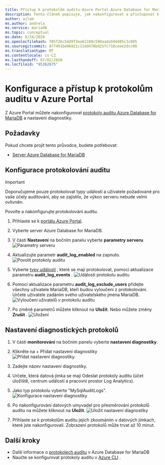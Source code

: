 ```yaml
---
title: Přístup k protokolům auditu-Azure Portal-Azure Database for MariaDB
description: Tento článek popisuje, jak nakonfigurovat a přistupovat k protokolům auditu v Azure Database for MariaDB z Azure Portal.
author: ajlam
ms.author: andrela
ms.service: mariadb
ms.topic: conceptual
ms.date: 6/24/2020
ms.openlocfilehash: f05f26c54d9f3ea62180c598aada59d405c3c805
ms.sourcegitcommit: 877491bd46921c11dd478bd25fc718ceee2dcc08
ms.translationtype: MT
ms.contentlocale: cs-CZ
ms.lasthandoff: 07/02/2020
ms.locfileid: "85362675"
---
```

# <a name="configure-and-access-audit-logs-in-the-azure-portal"></a>Konfigurace a přístup k protokolům auditu v Azure Portal

Z Azure Portal můžete nakonfigurovat [protokoly auditu Azure Database for MariaDB](concepts-audit-logs.md) a nastavení diagnostiky.

## <a name="prerequisites"></a>Požadavky

Pokud chcete projít tento průvodce, budete potřebovat:

- [Server Azure Database for MariaDB](quickstart-create-mariadb-server-database-using-azure-portal.md)

## <a name="configure-audit-logging"></a>Konfigurace protokolování auditu

>[!IMPORTANT]
> Doporučujeme pouze protokolovat typy událostí a uživatele požadované pro vaše účely auditování, aby se zajistilo, že výkon serveru nebude velmi ovlivněn.

Povolte a nakonfigurujte protokolování auditu.

1. Přihlaste se k [portálu Azure Portal](https://portal.azure.com/).

1. Vyberte server Azure Database for MariaDB.

1. V části **Nastavení** na bočním panelu vyberte **parametry serveru**.
    ![Parametry serveru](./media/howto-configure-audit-logs-portal/server-parameters.png)

1. Aktualizujte parametr **audit_log_enabled** na zapnuto.
    ![Povolit protokoly auditu](./media/howto-configure-audit-logs-portal/audit-log-enabled.png)

1. Vyberte [typy událostí](concepts-audit-logs.md#configure-audit-logging) , které se mají protokolovat, pomocí aktualizace parametru **audit_log_events** .
    ![Události protokolu auditu](./media/howto-configure-audit-logs-portal/audit-log-events.png)

1. Pomocí aktualizace parametru **audit_log_exclude_users** přidejte všechny uživatele MariaDB, kteří budou vyloučení z protokolování. Určete uživatele zadáním svého uživatelského jména MariaDB.
    ![Vyloučení uživatelů v protokolu auditu](./media/howto-configure-audit-logs-portal/audit-log-exclude-users.png)

1. Po změně parametrů můžete kliknout na **Uložit**. Nebo můžete změny **Zrušit** .
    ![Uložení](./media/howto-configure-audit-logs-portal/save-parameters.png)

## <a name="set-up-diagnostic-logs"></a>Nastavení diagnostických protokolů

1. V části **monitorování** na bočním panelu vyberte **nastavení diagnostiky**.

1. Klikněte na + Přidat nastavení diagnostiky ![ Přidat nastavení diagnostiky.](./media/howto-configure-audit-logs-portal/add-diagnostic-setting.png)

1. Zadejte název nastavení diagnostiky.

1. Určete, která datová jímka se mají Odeslat protokoly auditu (účet úložiště, centrum událostí a pracovní prostor Log Analytics).

1. Jako typ protokolu vyberte "MySqlAuditLogs".
![Konfigurace nastavení diagnostiky](./media/howto-configure-audit-logs-portal/configure-diagnostic-setting.png)

1. Po nakonfigurování datových umyvadel pro přesměrování protokolů auditu na můžete kliknout na **Uložit**.
![Uložit nastavení diagnostiky](./media/howto-configure-audit-logs-portal/save-diagnostic-setting.png)

1. Přihlaste se k protokolům auditu jejich zkoumáním v datových jímkach, které jste nakonfigurovali. Zobrazení protokolů může trvat až 10 minut.

## <a name="next-steps"></a>Další kroky

- Další informace o [protokolech auditu](concepts-audit-logs.md) v Azure Database for MariaDB
- Naučte se konfigurovat protokoly auditu v [Azure CLI](howto-configure-audit-logs-cli.md) .